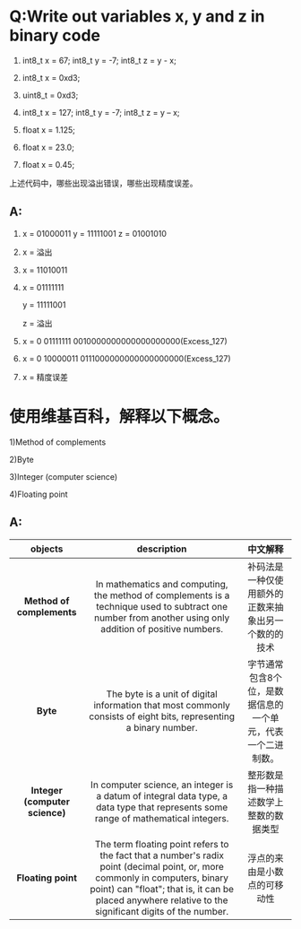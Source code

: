 # Q:Write out variables  x, y and z in binary code 



1) int8_t x = 67;  int8_t y = -7;   int8_t z = y - x; 

2) int8_t x = 0xd3; 

3) uint8_t = 0xd3; 

4) int8_t x = 127;  int8_t y = -7;   int8_t z = y – x;

5) float x = 1.125; 

6) float x = 23.0; 

7) float x = 0.45;

上述代码中，哪些出现溢出错误，哪些出现精度误差。

## A:
1. x = 01000011
   y = 11111001
   z = 01001010

2. x = 溢出

3. x = 11010011

4. x = 01111111
   
   y = 11111001
   
   z = 溢出

5. x = 0 01111111 0010000000000000000000(Excess_127)

6. x = 0 10000011 0111000000000000000000(Excess_127)

7. x = 精度误差



# 使用维基百科，解释以下概念。 

1)Method of complements 

2)Byte 

3)Integer (computer science) 

4)Floating point


## A:

|objects|description|中文解释|
|:-------:|:-----------:|:-----:|
|**Method of complements**|In mathematics and computing, the method of complements is a technique used to subtract one number from another using only addition of positive numbers.|补码法是一种仅使用额外的正数来抽象出另一个数的的技术|
|**Byte**|The byte is a unit of digital information that most commonly consists of eight bits, representing a binary number. |字节通常包含8个位，是数据信息的一个单元，代表一个二进制数。|
|**Integer (computer science)**|In computer science, an integer is a datum of integral data type, a data type that represents some range of mathematical integers.|整形数是指一种描述数学上整数的数据类型|
|**Floating point**|The term floating point refers to the fact that a number's radix point (decimal point, or, more commonly in computers, binary point) can "float"; that is, it can be placed anywhere relative to the significant digits of the number.|浮点的来由是小数点的可移动性|







